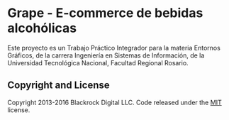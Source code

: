 # Grape - E-commerce de bebidas alcohólicas

Este proyecto es un Trabajo Práctico Integrador para la materia Entornos Gráficos, de la carrera Ingeniería en Sistemas de Información, de la Universidad Tecnológica Nacional, Facultad Regional Rosario.


## Copyright and License

Copyright 2013-2016 Blackrock Digital LLC. Code released under the [MIT](https://github.com/BlackrockDigital/startbootstrap-shop-homepage/blob/gh-pages/LICENSE) license.